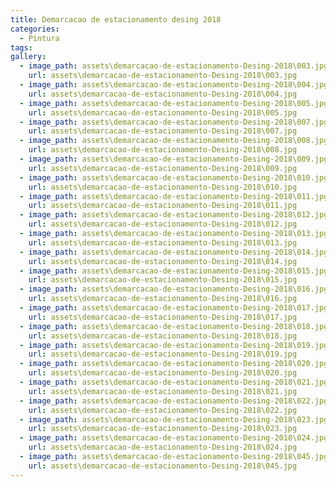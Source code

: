 ```yaml
---
title: Demarcacao de estacionamento desing 2018
categories:
  - Pintura
tags:
gallery:
  - image_path: assets\demarcacao-de-estacionamento-Desing-2018\003.jpg
    url: assets\demarcacao-de-estacionamento-Desing-2018\003.jpg
  - image_path: assets\demarcacao-de-estacionamento-Desing-2018\004.jpg
    url: assets\demarcacao-de-estacionamento-Desing-2018\004.jpg
  - image_path: assets\demarcacao-de-estacionamento-Desing-2018\005.jpg
    url: assets\demarcacao-de-estacionamento-Desing-2018\005.jpg
  - image_path: assets\demarcacao-de-estacionamento-Desing-2018\007.jpg
    url: assets\demarcacao-de-estacionamento-Desing-2018\007.jpg
  - image_path: assets\demarcacao-de-estacionamento-Desing-2018\008.jpg
    url: assets\demarcacao-de-estacionamento-Desing-2018\008.jpg
  - image_path: assets\demarcacao-de-estacionamento-Desing-2018\009.jpg
    url: assets\demarcacao-de-estacionamento-Desing-2018\009.jpg
  - image_path: assets\demarcacao-de-estacionamento-Desing-2018\010.jpg
    url: assets\demarcacao-de-estacionamento-Desing-2018\010.jpg
  - image_path: assets\demarcacao-de-estacionamento-Desing-2018\011.jpg
    url: assets\demarcacao-de-estacionamento-Desing-2018\011.jpg
  - image_path: assets\demarcacao-de-estacionamento-Desing-2018\012.jpg
    url: assets\demarcacao-de-estacionamento-Desing-2018\012.jpg
  - image_path: assets\demarcacao-de-estacionamento-Desing-2018\013.jpg
    url: assets\demarcacao-de-estacionamento-Desing-2018\013.jpg
  - image_path: assets\demarcacao-de-estacionamento-Desing-2018\014.jpg
    url: assets\demarcacao-de-estacionamento-Desing-2018\014.jpg
  - image_path: assets\demarcacao-de-estacionamento-Desing-2018\015.jpg
    url: assets\demarcacao-de-estacionamento-Desing-2018\015.jpg
  - image_path: assets\demarcacao-de-estacionamento-Desing-2018\016.jpg
    url: assets\demarcacao-de-estacionamento-Desing-2018\016.jpg
  - image_path: assets\demarcacao-de-estacionamento-Desing-2018\017.jpg
    url: assets\demarcacao-de-estacionamento-Desing-2018\017.jpg
  - image_path: assets\demarcacao-de-estacionamento-Desing-2018\018.jpg
    url: assets\demarcacao-de-estacionamento-Desing-2018\018.jpg
  - image_path: assets\demarcacao-de-estacionamento-Desing-2018\019.jpg
    url: assets\demarcacao-de-estacionamento-Desing-2018\019.jpg
  - image_path: assets\demarcacao-de-estacionamento-Desing-2018\020.jpg
    url: assets\demarcacao-de-estacionamento-Desing-2018\020.jpg
  - image_path: assets\demarcacao-de-estacionamento-Desing-2018\021.jpg
    url: assets\demarcacao-de-estacionamento-Desing-2018\021.jpg
  - image_path: assets\demarcacao-de-estacionamento-Desing-2018\022.jpg
    url: assets\demarcacao-de-estacionamento-Desing-2018\022.jpg
  - image_path: assets\demarcacao-de-estacionamento-Desing-2018\023.jpg
    url: assets\demarcacao-de-estacionamento-Desing-2018\023.jpg
  - image_path: assets\demarcacao-de-estacionamento-Desing-2018\024.jpg
    url: assets\demarcacao-de-estacionamento-Desing-2018\024.jpg
  - image_path: assets\demarcacao-de-estacionamento-Desing-2018\045.jpg
    url: assets\demarcacao-de-estacionamento-Desing-2018\045.jpg
---
```

